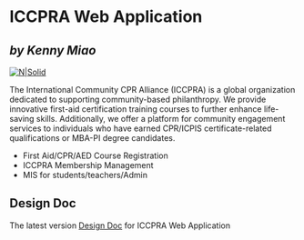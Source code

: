# ICCPRA Web Application

## _by Kenny Miao_

[![N|Solid](https://live.staticflickr.com/65535/52849474705_daea5aab51_m.jpg)](https://www.iccpra.org)

The International Community CPR Alliance (ICCPRA) is a global organization dedicated to supporting community-based philanthropy. We provide innovative first-aid certification training courses to further enhance life-saving skills. Additionally, we offer a platform for community engagement services to individuals who have earned CPR/ICPIS certificate-related qualifications or MBA-PI degree candidates.

- First Aid/CPR/AED Course Registration
- ICCPRA Membership Management
- MIS for students/teachers/Admin

## Design Doc

The latest version [Design Doc] for ICCPRA Web Application

[//]: #
[Design Doc]: https://docs.google.com/document/d/1w9lUG6vEHRggoWhYA_plaenUNRni1z7mOXo0mHMz8as/edit?usp=sharing
